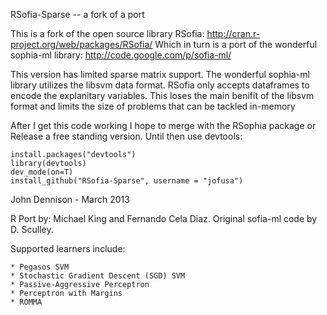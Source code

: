 RSofia-Sparse -- a fork of a port

This is a fork of the open source library RSofia: http://cran.r-project.org/web/packages/RSofia/
Which in turn is a port of the wonderful sophia-ml library: http://code.google.com/p/sofia-ml/

This version has limited sparse matrix support. The wonderful sophia-ml library utilizes the libsvm data format. RSofia only accepts dataframes to encode the explanitary variables. This loses the main benifit of the libsvm format and limits the size of problems that can be tackled in-memory
 
After I get this code working I hope to merge with the RSophia package or Release a free standing version. Until then use devtools:

    install.packages("devtools")
    library(devtools)
    dev_mode(on=T)
    install_github("RSofia-Sparse", username = "jofusa")


John Dennison - March 2013



R Port by: Michael King and Fernando Cela Diaz. 
Original sofia-ml code by D. Sculley.

Supported learners include:

    * Pegasos SVM
    * Stochastic Gradient Descent (SGD) SVM
    * Passive-Aggressive Perceptron
    * Perceptron with Margins
    * ROMMA 

